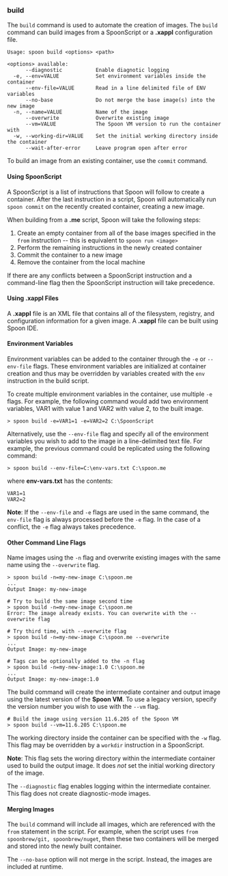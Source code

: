 ### build

The `build` command is used to automate the creation of images. The `build` command can build images from a SpoonScript or a **.xappl** configuration file. 

```
Usage: spoon build <options> <path>

<options> available:
      --diagnostic           Enable diagnotic logging
  -e, --env=VALUE            Set environment variables inside the container
      --env-file=VALUE       Read in a line delimited file of ENV variables
      --no-base              Do not merge the base image(s) into the new image
  -n, --name=VALUE           Name of the image
      --overwrite            Overwrite existing image
      --vm=VALUE             The Spoon VM version to run the container with
  -w, --working-dir=VALUE    Set the initial working directory inside the container
      --wait-after-error     Leave program open after error
```

To build an image from an existing container, use the `commit` command.

#### Using SpoonScript

A SpoonScript is a list of instructions that Spoon will follow to create a container. After the last instruction in a script, Spoon will automatically run `spoon commit` on the recently created container, creating a new image. 

When building from a **.me** script, Spoon will take the following steps: 

1. Create an empty container from all of the base images specified in the `from` instruction -- this is equivalent to `spoon run <image>`
2. Perform the remaining instructions in the newly created container 
3. Commit the container to a new image
4. Remove the container from the local machine

If there are any conflicts between a SpoonScript instruction and a command-line flag then the SpoonScript instruction will take precedence. 

#### Using .xappl Files

A **.xappl** file is an XML file that contains all of the filesystem, registry, and configuration information for a given image. A **.xappl** file can be built using Spoon IDE.

#### Environment Variables

Environment variables can be added to the container through the `-e` or `--env-file` flags. These environment variables are initialized at container creation and thus may be overridden by variables created with the `env` instruction in the build script. 

To create multiple environment variables in the container, use multiple `-e` flags. For example, the following command would add two environment variables, VAR1 with value 1 and VAR2 with value 2, to the built image. 

```
> spoon build -e=VAR1=1 -e=VAR2=2 C:\SpoonScript
```

Alternatively, use the `--env-file` flag and specify all of the environment variables you wish to add to the image in a line-delimited text file. For example, the previous command could be replicated using the following command: 

```
> spoon build --env-file=C:\env-vars.txt C:\spoon.me
```

where **env-vars.txt** has the contents: 

```
VAR1=1
VAR2=2
```

**Note**: If the `--env-file` and `-e` flags are used in the same command, the `env-file` flag is always processed before the `-e` flag. In the case of a conflict, the `-e` flag always takes precedence. 

#### Other Command Line Flags

Name images using the `-n` flag and overwrite existing images with the same name using the `--overwrite` flag. 

```
> spoon build -n=my-new-image C:\spoon.me
...
Output Image: my-new-image

# Try to build the same image second time
> spoon build -n=my-new-image C:\spoon.me
Error: The image already exists. You can overwrite with the --overwrite flag

# Try third time, with --overwrite flag
> spoon build -n=my-new-image C:\spoon.me --overwrite
...
Output Image: my-new-image

# Tags can be optionally added to the -n flag
> spoon build -n=my-new-image:1.0 C:\spoon.me
...
Output Image: my-new-image:1.0
```

The build command will create the intermediate container and output image using the latest version of the **Spoon VM**. To use a legacy version, specify the version number you wish to use with the `--vm` flag. 

```
# Build the image using version 11.6.205 of the Spoon VM
> spoon build --vm=11.6.205 C:\spoon.me 
```

The working directory inside the container can be specified with the `-w` flag. This flag may be overridden by a `workdir` instruction in a SpoonScript.

**Note**: This flag sets the woring directory within the intermediate container used to build the output image. It does *not* set the initial working directory of the image. 

The `--diagnostic` flag enables logging within the intermediate container. This flag does not create diagnostic-mode images.

#### Merging Images

The `build` command will include all images, which are referenced with the `from` statement in the script.  For example, when the script uses `from spoonbrew/git, spoonbrew/nuget`, then these two containers will be merged and stored into the newly built container.

The `--no-base` option will not merge in the script. Instead, the images are included at runtime. 